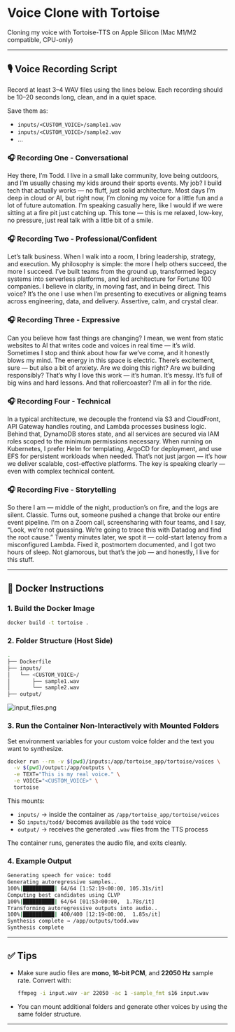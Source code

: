 # Voice Clone with Tortoise

Cloning my voice with Tortoise-TTS on Apple Silicon (Mac M1/M2 compatible, CPU-only)

---

## 🎙️ Voice Recording Script

Record at least 3–4 WAV files using the lines below. Each recording should be 10–20 seconds long, clean, and in a quiet space.

Save them as:

- `inputs/<CUSTOM_VOICE>/sample1.wav`
- `inputs/<CUSTOM_VOICE>/sample2.wav`
- ...

### 🎧 Recording One - Conversational
Hey there, I’m Todd. I live in a small lake community, love being outdoors, and I’m usually chasing my kids around their sports events. My job? I build tech that actually works — no fluff, just solid architecture. Most days I’m deep in cloud or AI, but right now, I’m cloning my voice for a little fun and a lot of future automation. I’m speaking casually here, like I would if we were sitting at a fire pit just catching up. This tone — this is me relaxed, low-key, no pressure, just real talk with a little bit of a smile.

### 🎧 Recording Two - Professional/Confident
Let’s talk business. When I walk into a room, I bring leadership, strategy, and execution. My philosophy is simple: the more I help others succeed, the more I succeed. I’ve built teams from the ground up, transformed legacy systems into serverless platforms, and led architecture for Fortune 100 companies. I believe in clarity, in moving fast, and in being direct. This voice? It’s the one I use when I’m presenting to executives or aligning teams across engineering, data, and delivery. Assertive, calm, and crystal clear.

### 🎧 Recording Three - Expressive
Can you believe how fast things are changing? I mean, we went from static websites to AI that writes code and voices in real time — it’s wild. Sometimes I stop and think about how far we’ve come, and it honestly blows my mind. The energy in this space is electric. There’s excitement, sure — but also a bit of anxiety. Are we doing this right? Are we building responsibly? That’s why I love this work — it’s human. It’s messy. It’s full of big wins and hard lessons. And that rollercoaster? I’m all in for the ride.

### 🎧 Recording Four - Technical
In a typical architecture, we decouple the frontend via S3 and CloudFront, API Gateway handles routing, and Lambda processes business logic. Behind that, DynamoDB stores state, and all services are secured via IAM roles scoped to the minimum permissions necessary. When running on Kubernetes, I prefer Helm for templating, ArgoCD for deployment, and use EFS for persistent workloads when needed. That’s not just jargon — it’s how we deliver scalable, cost-effective platforms. The key is speaking clearly — even with complex technical content.

### 🎧 Recording Five - Storytelling
So there I am — middle of the night, production’s on fire, and the logs are silent. Classic. Turns out, someone pushed a change that broke our entire event pipeline. I’m on a Zoom call, screensharing with four teams, and I say, “Look, we’re not guessing. We’re going to trace this with Datadog and find the root cause.” Twenty minutes later, we spot it — cold-start latency from a misconfigured Lambda. Fixed it, postmortem documented, and I got two hours of sleep. Not glamorous, but that’s the job — and honestly, I live for this stuff.

---

## 🐳 Docker Instructions

### 1. Build the Docker Image

```bash
docker build -t tortoise .
```

### 2. Folder Structure (Host Side)

```bash
.
├── Dockerfile
├── inputs/
│   └── <CUSTOM_VOICE>/
│       ├── sample1.wav
│       └── sample2.wav
├── output/
```

![input_files.png](img/input_files.png)

### 3. Run the Container Non-Interactively with Mounted Folders

Set environment variables for your custom voice folder and the text you want to synthesize.

```bash
docker run --rm -v $(pwd)/inputs:/app/tortoise_app/tortoise/voices \
  -v $(pwd)/output:/app/outputs \
  -e TEXT="This is my real voice." \
  -e VOICE="<CUSTOM_VOICE>" \
  tortoise
```

This mounts:
- `inputs/` → inside the container as `/app/tortoise_app/tortoise/voices`
- So `inputs/todd/` becomes available as the `todd` voice
- `output/` → receives the generated `.wav` files from the TTS process

The container runs, generates the audio file, and exits cleanly.

### 4. Example Output

```bash
Generating speech for voice: todd
Generating autoregressive samples..
100%|██████████| 64/64 [1:52:19<00:00, 105.31s/it]
Computing best candidates using CLVP
100%|██████████| 64/64 [01:53<00:00,  1.78s/it]
Transforming autoregressive outputs into audio..
100%|██████████| 400/400 [12:19<00:00,  1.85s/it]
Synthesis complete → /app/outputs/todd.wav
Synthesis complete
```

---

## ✅ Tips

- Make sure audio files are **mono**, **16-bit PCM**, and **22050 Hz** sample rate.
  Convert with:
  ```bash
  ffmpeg -i input.wav -ar 22050 -ac 1 -sample_fmt s16 input.wav
  ```
- You can mount additional folders and generate other voices by using the same folder structure.

---
